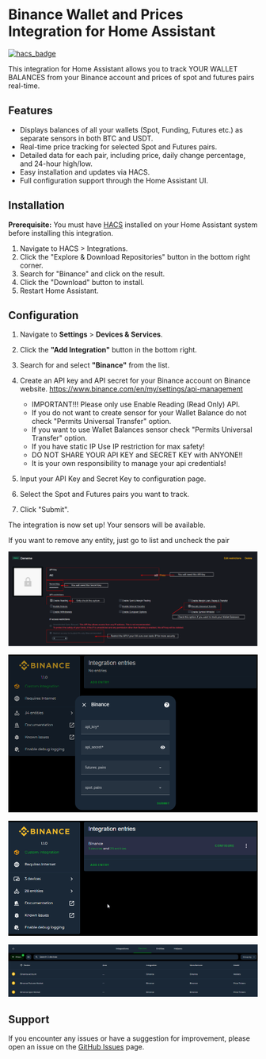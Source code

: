 # Binance Wallet and Prices Integration for Home Assistant

[![hacs_badge](https://img.shields.io/badge/HACS-Default-orange.svg)](https://github.com/hacs/integration)

This integration for Home Assistant allows you to track YOUR WALLET BALANCES from your Binance account and prices of spot and futures pairs real-time.

## Features

* Displays balances of all your wallets (Spot, Funding, Futures etc.) as separate sensors in both BTC and USDT.
* Real-time price tracking for selected Spot and Futures pairs.
* Detailed data for each pair, including price, daily change percentage, and 24-hour high/low.
* Easy installation and updates via HACS.
* Full configuration support through the Home Assistant UI.

## Installation

**Prerequisite:** You must have [HACS](https://hacs.xyz/) installed on your Home Assistant system before installing this integration.

1.  Navigate to HACS > Integrations.
2.  Click the "Explore & Download Repositories" button in the bottom right corner.
3.  Search for "Binance" and click on the result.
4.  Click the "Download" button to install.
5.  Restart Home Assistant.

## Configuration

1.  Navigate to **Settings** > **Devices & Services**.
2.  Click the **"Add Integration"** button in the bottom right.
3.  Search for and select **"Binance"** from the list.
4. Create an API key and API secret for your Binance account on Binance website. https://www.binance.com/en/my/settings/api-management
   - IMPORTANT!!! Please only use Enable Reading (Read Only) API.
   - If you do not want to create sensor for your Wallet Balance do not check "Permits Universal Transfer" option.
   - If you want to use Wallet Balances sensor check "Permits Universal Transfer" option.
   - If you have static IP Use IP restriction for max safety!
   - DO NOT SHARE YOUR API KEY and SECRET KEY with ANYONE!!
   - It is your own responsibility to manage your api credentials!
    
6. Input your API Key and Secret Key to configuration page.
7.  Select the Spot and Futures pairs you want to track.
8.  Click "Submit".

The integration is now set up! Your sensors will be available.

If you want to remove any entity, just go to list and uncheck the pair

![image1](images/key.png)

![image2](images/form1.png)

![image3](images/form2.png)

![image4](images/form3.png)

## Support

If you encounter any issues or have a suggestion for improvement, please open an issue on the [GitHub Issues](https://github.com/cataseven/Home-Assistant-Binance-Integration/issues) page.
